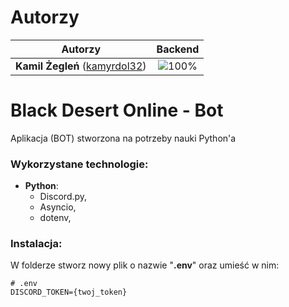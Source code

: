 # Autorzy

| Autorzy | Backend |
| :---: | :---: |
| **Kamil Żegleń** ([kamyrdol32](https://github.com/kamyrdol32))  | ![100%](https://progress-bar.dev/100)  |

# Black Desert Online - Bot

Aplikacja (BOT) stworzona na potrzeby nauki Python'a

### Wykorzystane technologie:
  - **Python**:
      - Discord.py,
      - Asyncio,
      - dotenv,

### Instalacja:

W folderze stworz nowy plik o nazwie "**.env**" oraz umieść w nim:
```
# .env
DISCORD_TOKEN={twoj_token}
```

